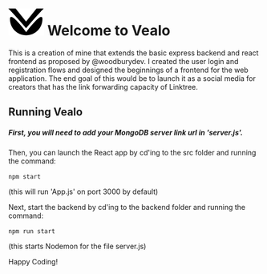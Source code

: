 
# ![alt text](https://github.com/alexrohrberg/Vealo-Link-Forwarding/blob/master/src/images/logo1x.png "Vealo Logo") Welcome to Vealo

This is a creation of mine that extends the basic express backend and react frontend as proposed by @woodburydev. I created the user login and registration flows and designed the beginnings of a frontend for the web application. The end goal of this would be to launch it as a social media for creators that has the link forwarding capacity of Linktree.

## Running Vealo

##### First, you will need to add your MongoDB server link url in 'server.js'. 


Then, you can launch the React app by cd'ing to the src folder and running the command:
```shell
npm start
```
(this will run 'App.js' on port 3000 by default)


Next, start the backend by cd'ing to the backend folder and running the command:
```shell
npm run start
```
(this starts Nodemon for the file server.js)


Happy Coding!
